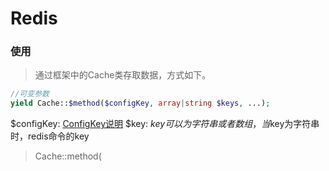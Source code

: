 # Redis

### 使用
> 通过框架中的Cache类存取数据，方式如下。

``` php
//可变参数
yield Cache::$method($configKey, array|string $keys, ...);
```

$configKey: [ConfigKey说明](libs/pool/redis.md)
$key: $key可以为字符串或者数组，当$key为字符串时，redis命令的key

> Cache::method(